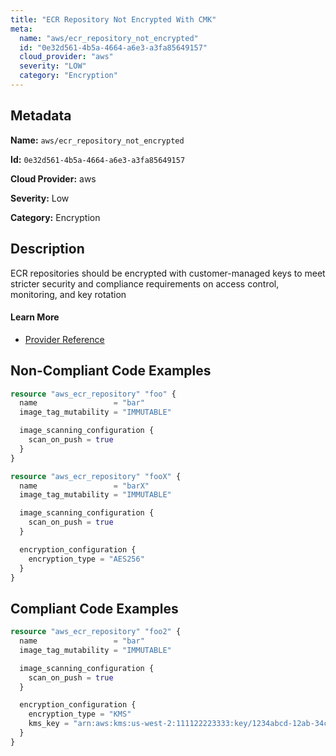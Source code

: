 ```yaml
---
title: "ECR Repository Not Encrypted With CMK"
meta:
  name: "aws/ecr_repository_not_encrypted"
  id: "0e32d561-4b5a-4664-a6e3-a3fa85649157"
  cloud_provider: "aws"
  severity: "LOW"
  category: "Encryption"
---
```


## Metadata
**Name:** `aws/ecr_repository_not_encrypted`

**Id:** `0e32d561-4b5a-4664-a6e3-a3fa85649157`

**Cloud Provider:** aws

**Severity:** Low

**Category:** Encryption

## Description
ECR repositories should be encrypted with customer-managed keys to meet stricter security and compliance requirements on access control, monitoring, and key rotation

#### Learn More

 - [Provider Reference](https://registry.terraform.io/providers/hashicorp/aws/latest/docs/resources/ecr_repository#encryption_configuration)

## Non-Compliant Code Examples
```terraform
resource "aws_ecr_repository" "foo" {
  name                 = "bar"
  image_tag_mutability = "IMMUTABLE"

  image_scanning_configuration {
    scan_on_push = true
  }
}

resource "aws_ecr_repository" "fooX" {
  name                 = "barX"
  image_tag_mutability = "IMMUTABLE"

  image_scanning_configuration {
    scan_on_push = true
  }

  encryption_configuration {
    encryption_type = "AES256"
  }
}

```

## Compliant Code Examples
```terraform
resource "aws_ecr_repository" "foo2" {
  name                 = "bar"
  image_tag_mutability = "IMMUTABLE"

  image_scanning_configuration {
    scan_on_push = true
  }

  encryption_configuration {
    encryption_type = "KMS"
    kms_key = "arn:aws:kms:us-west-2:111122223333:key/1234abcd-12ab-34cd-56ef-1234567890ab"
  }
}

```